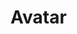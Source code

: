 <EuiPageHeader>
  <EuiPageHeaderSection>
    <EuiTitle @size="l">
      <h1>
        Avatar
      </h1>
    </EuiTitle>
  </EuiPageHeaderSection>
</EuiPageHeader>